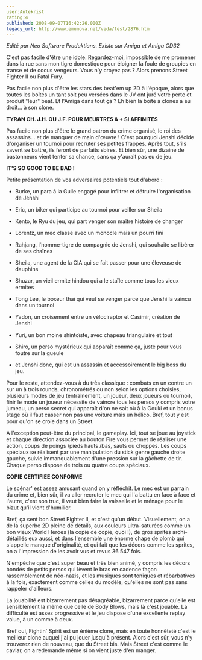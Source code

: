 ```yaml
---
user:Antekrist
rating:4
published: 2008-09-07T16:42:26.000Z
legacy_url: http://www.emunova.net/veda/test/2876.htm
---
```

_Edité par Neo Software Produktions. Existe sur Amiga et Amiga CD32_  

  

C'est pas facile d'être une idole. Regardez-moi, impossible de me promener dans la rue sans mon tigre domestique pour éloigner la foule de groupies en transe et de cocus vengeurs. Vous n'y croyez pas ? Alors prenons Street Fighter II ou Fatal Fury.  

Pas facile non plus d'être les stars des beat'em up 2D à l'époque, alors que toutes les boîtes un tant soit peu versées dans le JV ont juré votre perte et produit "leur" beat. Et l'Amiga dans tout ça ? Eh bien la boîte à clones a eu droit... à son clone.  

  

**TYRAN CH. J.H. OU J.F. POUR MEURTRES & + SI AFFINITES**  

Pas facile non plus d'être le grand patron du crime organisé, le roi des assassins... et de manquer de main d'œuvre ! C'est pourquoi Jenshi décide d'organiser un tournoi pour recruter ses petites frappes. Après tout, s'ils savent se battre, ils feront de parfaits sbires. Et bien sûr, une dizaine de bastonneurs vient tenter sa chance, sans ça y'aurait pas eu de jeu.  

  

**IT'S SO GOOD TO BE BAD !**  

Petite présentation de vos adversaires potentiels tout d'abord :   

- Burke, un para à la Guile engagé pour infiltrer et détruire l'organisation de Jenshi  

- Eric, un biker qui participe au tournoi pour veiller sur Sheila  

- Kento, le Ryu du jeu, qui part venger son maître histoire de changer  

- Lorentz, un mec classe avec un monocle mais un pourri fini  

- Rahjang, l'homme-tigre de compagnie de Jenshi, qui souhaite se libérer de ses chaînes  

- Sheila, une agent de la CIA qui se fait passer pour une éleveuse de dauphins  

- Shuzar, un vieil ermite hindou qui a le staïle comme tous les vieux ermites  

- Tong Lee, le boxeur thaï qui veut se venger parce que Jenshi la vaincu dans un tournoi  

- Yadon, un croisement entre un vélociraptor et Casimir, création de Jenshi  

- Yuri, un bon moine shintoïste, avec chapeau triangulaire et tout  

- Shiro, un perso mystérieux qui apparaît comme ça, juste pour vous foutre sur la gueule  

- et Jenshi donc, qui est un assassin et accessoirement le big boss du jeu.  

  

Pour le reste, attendez-vous à du très classique : combats en un contre un sur un à trois rounds, chronométrés ou non selon les options choisies, plusieurs modes de jeu (entraînement, un joueur, deux joueurs ou tournoi), finir le mode un joueur nécessite de vaincre tous les persos y compris votre jumeau, un perso secret qui apparaît d'on ne sait où à la Gouki et un bonus stage où il faut casser non pas une voiture mais un hélico. Bref, tout y est pour qu'on se croie dans un Street.  

A l'exception peut-être du principal, le gameplay. Ici, tout se joue au joystick et chaque direction associée au bouton Fire vous permet de réaliser une action, coups de poings /pieds hauts /bas, sauts ou choppes. Les coups spéciaux se réalisent par une manipulation du stick genre gauche droite gauche, suivie immanquablement d'une pression sur la gâchette de tir. Chaque perso dispose de trois ou quatre coups spéciaux.  

  

**COPIE CERTIFIEE CONFORME**  

Le scénar' est assez amusant quand on y réfléchit. Le mec est un parrain du crime et, bien sûr, il va aller recruter le mec qui l'a battu en face à face et l'autre, c'est son truc, il veut bien faire la vaisselle et le ménage pour le bizut qu'il vient d'humilier.  

Bref, ça sent bon Street Fighter II, et c'est qu'un début. Visuellement, on a de la superbe 2D pleine de détails, aux couleurs ultra-saturées comme un bon vieux World Heroes (la copie de copie, quoi !), de gros sprites archi-détaillés eux aussi, et dans l'ensemble une énorme chape de plomb qui s'appelle manque d'originalité, et qui fait que les décors comme les sprites, on a l'impression de les avoir vus et revus 36 547 fois.  

N'empêche que c'est super beau et très bien animé, y compris les décors bondés de petits persos qui lèvent le bras en cadence façon rassemblement de néo-nazis, et les musiques sont toniques et rébarbatives à la fois, exactement comme celles du modèle, qu'elles ne sont pas sans rappeler d'ailleurs.  

La jouabilité est bizarrement pas désagréable, bizarrement parce qu'elle est sensiblement la même que celle de Body Blows, mais là c'est jouable. La difficulté est assez progressive et le jeu dispose d'une excellente replay value, à un comme à deux.  

Bref oui, Fightin' Spirit est un énième clone, mais en toute honnêteté c'est le meilleur clone auquel j'ai pu jouer jusqu'à présent. Alors c'est sûr, vous n'y trouverez rien de nouveau, que du Street bis. Mais Street c'est comme le caviar, on a redemande même si on vient juste d'en manger.